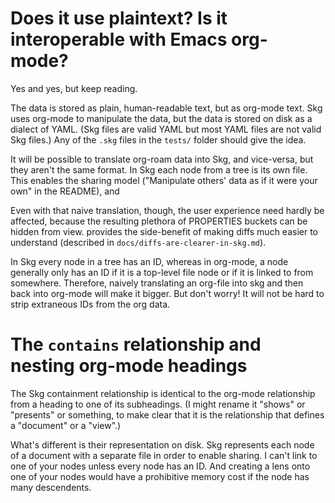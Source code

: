# Does it use plaintext? Is it interoperable with Emacs org-mode?

Yes and yes, but keep reading.

The data is stored as plain, human-readable text, but as org-mode text. Skg uses org-mode to manipulate the data, but the data is stored on disk as a dialect of YAML. (Skg files are valid YAML but most YAML files are not valid Skg files.) Any of the `.skg` files in the `tests/` folder should give the idea.

It will be possible to translate org-roam data into Skg, and vice-versa, but they aren't the same format. In Skg each node from a tree is its own file. This enables the sharing model ("Manipulate others' data as if it were your own" in the README), and

Even with that naive translation, though, the user experience need hardly be affected, because the resulting plethora of PROPERTIES buckets can be hidden from view.
provides the side-benefit of making diffs much easier to understand (described in `docs/diffs-are-clearer-in-skg.md`).

In Skg every node in a tree has an ID, whereas in org-mode, a node generally only has an ID if it is a top-level file node or if it is linked to from somewhere. Therefore, naively translating an org-file into skg and then back into org-mode will make it bigger. But don't worry! It will not be hard to strip extraneous IDs from the org data.

# The `contains` relationship and nesting org-mode headings

The Skg containment relationship is identical to the org-mode relationship from a heading to one of its subheadings. (I might rename it "shows" or "presents" or something, to make clear that it is the relationship that defines a "document" or a "view".)

What's different is their representation on disk. Skg represents each node of a document with a separate file in order to  enable sharing. I can't link to one of your nodes unless every node has an ID. And creating a lens onto one of your nodes would have a prohibitive memory cost if the node has many descendents.
